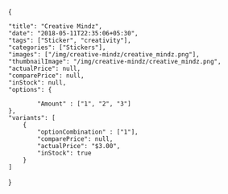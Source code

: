 {

    "title": "Creative Mindz",
    "date": "2018-05-11T22:35:06+05:30",
    "tags": ["Sticker", "creativity"],
    "categories": ["Stickers"],
    "images": ["/img/creative-mindz/creative_mindz.png"],
    "thumbnailImage": "/img/creative-mindz/creative_mindz.png",
    "actualPrice": null,
    "comparePrice": null,
    "inStock": null,
    "options": {

            "Amount" : ["1", "2", "3"]
    },
    "variants": [
        {
            "optionCombination" : ["1"],
            "comparePrice": null,
            "actualPrice": "$3.00",
            "inStock": true
        }
    ]
}


